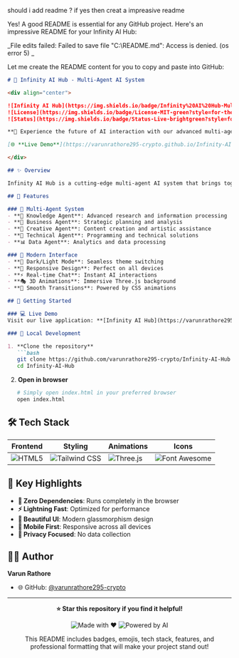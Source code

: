 should i add readme ? if yes then creat a impreasive readme

Yes! A good README is essential for any GitHub project. Here's an impressive README for your Infinity AI Hub:

_File edits failed: Failed to save file "C:\\README.md": Access is denied. (os error 5) _

Let me create the README content for you to copy and paste into GitHub:

```markdown
# 🚀 Infinity AI Hub - Multi-Agent AI System

<div align="center">

![Infinity AI Hub](https://img.shields.io/badge/Infinity%20AI%20Hub-Multi--Agent%20System-blue?style=for-the-badge&logo=openai)
![License](https://img.shields.io/badge/License-MIT-green?style=for-the-badge)
![Status](https://img.shields.io/badge/Status-Live-brightgreen?style=for-the-badge)

**🌟 Experience the future of AI interaction with our advanced multi-agent system**

[🌐 **Live Demo**](https://varunrathore295-crypto.github.io/Infinity-AI-Hub/) | [📖 Documentation](#features) | [🚀 Getting Started](#getting-started)

</div>

## ✨ Overview

Infinity AI Hub is a cutting-edge multi-agent AI system that brings together specialized AI agents to provide comprehensive assistance across various domains. Built with modern web technologies and featuring an intuitive dark/light theme interface.

## 🎯 Features

### 🤖 Multi-Agent System
- **🧠 Knowledge Agent**: Advanced research and information processing
- **💼 Business Agent**: Strategic planning and analysis
- **🎨 Creative Agent**: Content creation and artistic assistance
- **🔧 Technical Agent**: Programming and technical solutions
- **📊 Data Agent**: Analytics and data processing

### 🎨 Modern Interface
- **🌙 Dark/Light Mode**: Seamless theme switching
- **📱 Responsive Design**: Perfect on all devices
- **⚡ Real-time Chat**: Instant AI interactions
- **🎭 3D Animations**: Immersive Three.js background
- **🚀 Smooth Transitions**: Powered by CSS animations

## 🚀 Getting Started

### 💻 Live Demo
Visit our live application: **[Infinity AI Hub](https://varunrathore295-crypto.github.io/Infinity-AI-Hub/)**

### 🔧 Local Development

1. **Clone the repository**
   ```bash
   git clone https://github.com/varunrathore295-crypto/Infinity-AI-Hub.git
   cd Infinity-AI-Hub
```
2. **Open in browser**
```bash
   # Simply open index.html in your preferred browser
   open index.html
```
## 🛠️ Tech Stack

<div align="center">

| Frontend | Styling | Animations | Icons |
|----------|---------|------------|-------|
| ![HTML5](https://img.shields.io/badge/HTML5-E34F26?style=flat-square&logo=html5&logoColor=white) | ![Tailwind CSS](https://img.shields.io/badge/Tailwind_CSS-38B2AC?style=flat-square&logo=tailwind-css&logoColor=white) | ![Three.js](https://img.shields.io/badge/Three.js-000000?style=flat-square&logo=three.js&logoColor=white) | ![Font Awesome](https://img.shields.io/badge/Font_Awesome-339AF0?style=flat-square&logo=fontawesome&logoColor=white) |

</div>

## 🌟 Key Highlights

- **🚀 Zero Dependencies**: Runs completely in the browser
- **⚡ Lightning Fast**: Optimized for performance  
- **🎨 Beautiful UI**: Modern glassmorphism design
- **📱 Mobile First**: Responsive across all devices
- **🔐 Privacy Focused**: No data collection

## 👨‍💻 Author

**Varun Rathore**
- 🌐 GitHub: [@varunrathore295-crypto](https://github.com/varunrathore295-crypto)

---

<div align="center">

**⭐ Star this repository if you find it helpful!**

![Made with ❤️](https://img.shields.io/badge/Made%20with-❤️-red?style=for-the-badge)
![Powered by AI](https://img.shields.io/badge/Powered%20by-AI-blue?style=for-the-badge&logo=openai)


This README includes badges, emojis, tech stack, features, and professional formatting that will make your project stand out!
```
